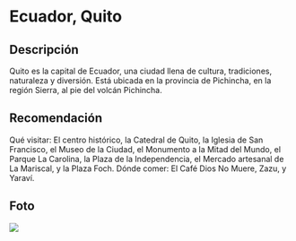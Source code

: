# Ecuador, Quito


## Descripción

Quito es la capital de Ecuador, una ciudad llena de cultura, tradiciones, naturaleza y diversión. Está ubicada en la provincia de Pichincha, en la región Sierra, al pie del volcán Pichincha. 


## Recomendación


Qué visitar: El centro histórico, la Catedral de Quito, la Iglesia de San Francisco, el Museo de la Ciudad, el Monumento a la Mitad del Mundo, el Parque La Carolina, la Plaza de la Independencia, el Mercado artesanal de La Mariscal, y la Plaza Foch. 
Dónde comer: El Café Dios No Muere, Zazu, y Yaraví. 


## Foto


![](https://encrypted-tbn0.gstatic.com/images?q=tbn:ANd9GcQ94OEs9ooedL1nxU4c_wLPvF9WAvmu6cCpRQ&s)

